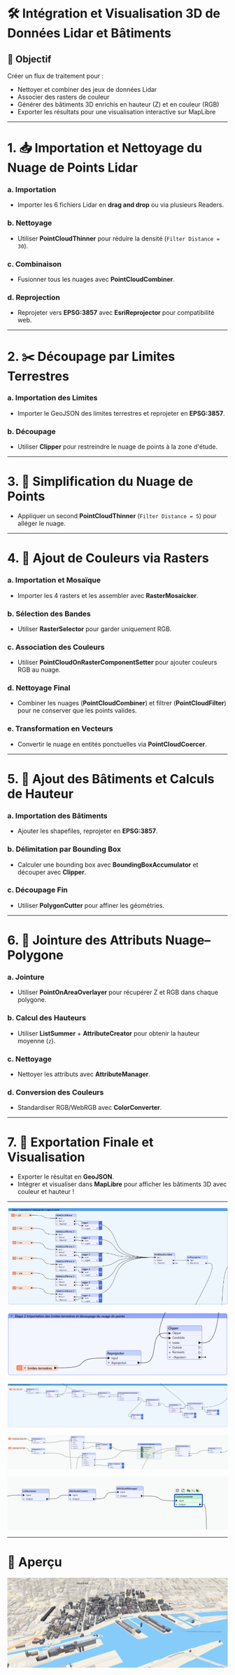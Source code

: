 # 🛠️ Intégration et Visualisation 3D de Données Lidar et Bâtiments

## 🎯 Objectif
Créer un flux de traitement pour :
- Nettoyer et combiner des jeux de données Lidar
- Associer des rasters de couleur
- Générer des bâtiments 3D enrichis en hauteur (Z) et en couleur (RGB)
- Exporter les résultats pour une visualisation interactive sur MapLibre

---

# 1. 📥 Importation et Nettoyage du Nuage de Points Lidar

### a. Importation
- Importer les 6 fichiers Lidar en **drag and drop** ou via plusieurs Readers.

### b. Nettoyage
- Utiliser **PointCloudThinner** pour réduire la densité (`Filter Distance = 30`).

### c. Combinaison
- Fusionner tous les nuages avec **PointCloudCombiner**.

### d. Reprojection
- Reprojeter vers **EPSG:3857** avec **EsriReprojector** pour compatibilité web.

---

# 2. ✂️ Découpage par Limites Terrestres

### a. Importation des Limites
- Importer le GeoJSON des limites terrestres et reprojeter en **EPSG:3857**.

### b. Découpage
- Utiliser **Clipper** pour restreindre le nuage de points à la zone d'étude.

---

# 3. 🧹 Simplification du Nuage de Points

- Appliquer un second **PointCloudThinner** (`Filter Distance = 5`) pour alléger le nuage.

---

# 4. 🎨 Ajout de Couleurs via Rasters

### a. Importation et Mosaïque
- Importer les 4 rasters et les assembler avec **RasterMosaicker**.

### b. Sélection des Bandes
- Utiliser **RasterSelector** pour garder uniquement RGB.

### c. Association des Couleurs
- Utiliser **PointCloudOnRasterComponentSetter** pour ajouter couleurs RGB au nuage.

### d. Nettoyage Final
- Combiner les nuages (**PointCloudCombiner**) et filtrer (**PointCloudFilter**) pour ne conserver que les points valides.

### e. Transformation en Vecteurs
- Convertir le nuage en entités ponctuelles via **PointCloudCoercer**.

---

# 5. 🏢 Ajout des Bâtiments et Calculs de Hauteur

### a. Importation des Bâtiments
- Ajouter les shapefiles, reprojeter en **EPSG:3857**.

### b. Délimitation par Bounding Box
- Calculer une bounding box avec **BoundingBoxAccumulator** et découper avec **Clipper**.

### c. Découpage Fin
- Utiliser **PolygonCutter** pour affiner les géométries.

---

# 6. 🔗 Jointure des Attributs Nuage–Polygone

### a. Jointure
- Utiliser **PointOnAreaOverlayer** pour récupérer Z et RGB dans chaque polygone.

### b. Calcul des Hauteurs
- Utiliser **ListSummer** + **AttributeCreator** pour obtenir la hauteur moyenne (`z`).

### c. Nettoyage
- Nettoyer les attributs avec **AttributeManager**.

### d. Conversion des Couleurs
- Standardiser RGB/WebRGB avec **ColorConverter**.

---

# 7. 🚀 Exportation Finale et Visualisation

- Exporter le résultat en **GeoJSON**.
- Intégrer et visualiser dans **MapLibre** pour afficher les bâtiments 3D avec couleur et hauteur !

---

![alt text](image.png)

![alt text](image-1.png)

![alt text](image-2.png)

![alt text](image-3.png)

![alt text](image-4.png)


---

# 📸 Aperçu
![alt text](image-5.png)